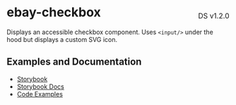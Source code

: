 <h1 style="display: flex; justify-content: space-between; align-items: center;">
    <span>
        ebay-checkbox
    </span>
    <span style="font-weight: normal; font-size: medium; margin-bottom: -15px;">
        DS v1.2.0
    </span>
</h1>

Displays an accessible checkbox component. Uses `<input/>` under the hood but displays a custom SVG icon.

## Examples and Documentation

-   [Storybook](https://ebay.github.io/ebayui-core/?path=/story/form-input-ebay-checkbox)
-   [Storybook Docs](https://ebay.github.io/ebayui-core/?path=/docs/form-input-ebay-checkbox)
-   [Code Examples](https://github.com/eBay/ebayui-core/tree/master/src/components/ebay-checkbox/examples)
